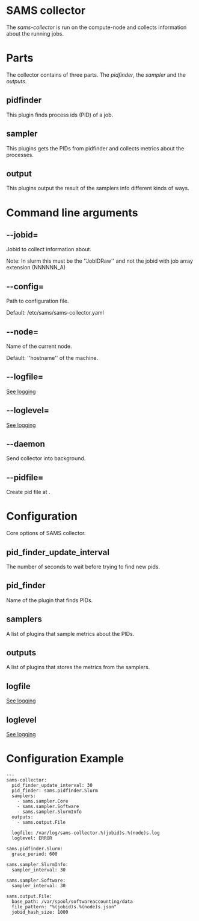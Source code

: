 
# SAMS collector

The *sams-collector* is run on the compute-node and collects information about the running jobs.

# Parts

The collector contains of three parts. The *pidfinder*, the *sampler* and the *outputs*.

## pidfinder

This plugin finds process ids (PID) of a job.

## sampler

This plugins gets the PIDs from pidfinder and collects metrics about the processes.

## output

This plugins output the result of the samplers info different kinds of ways.

# Command line arguments

## --jobid=

Jobid to collect information about. 

Note: In slurm this must be the ''JobIDRaw'' and not the jobid with job array extension (NNNNNN_A)

## --config=<file>

Path to configuration file.

Default: /etc/sams/sams-collector.yaml

## --node=

Name of the current node. 

Default: ''hostname'' of the machine.

## --logfile=<filename>

[See logging](logging.md)

## --loglevel=

[See logging](logging.md)

## --daemon

Send collector into background.

## --pidfile=<path>

Create pid file at <path>.

# Configuration

Core options of SAMS collector.

## pid_finder_update_interval

The number of seconds to wait before trying to find new pids.

## pid_finder

Name of the plugin that finds PIDs.

## samplers

A list of plugins that sample metrics about the PIDs.

## outputs

A list of plugins that stores the metrics from the samplers.

## logfile

[See logging](logging.md)

## loglevel

[See logging](logging.md)

# Configuration Example

```
---
sams-collector:  
  pid_finder_update_interval: 30
  pid_finder: sams.pidfinder.Slurm
  samplers:
    - sams.sampler.Core
    - sams.sampler.Software
    - sams.sampler.SlurmInfo
  outputs:
    - sams.output.File

  logfile: /var/log/sams-collector.%(jobid)s.%(node)s.log
  loglevel: ERROR

sams.pidfinder.Slurm:
  grace_period: 600

sams.sampler.SlurmInfo:
  sampler_interval: 30

sams.sampler.Software:
  sampler_interval: 30

sams.output.File:
  base_path: /var/spool/softwareaccounting/data
  file_pattern: "%(jobid)s.%(node)s.json"
  jobid_hash_size: 1000
```
